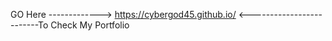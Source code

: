 GO Here -------------> https://cybergod45.github.io/ <-------------------------To Check My Portfolio 
